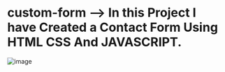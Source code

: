 # custom-form --> In this Project I have Created a Contact Form Using HTML CSS And JAVASCRIPT.
![image](https://user-images.githubusercontent.com/88707456/170717494-5d5db042-c76b-4c2e-bf35-e7c1edd794a8.png)

